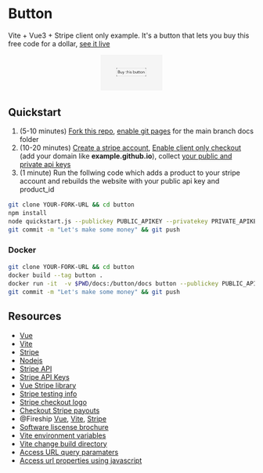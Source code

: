 # Button
Vite + Vue3 + Stripe client only example. It's a button that lets you buy this free code for a dollar, [see it live](https://barakbinyamin.github.io/Button/)

<p style="text-align:center" align="center">
  <a href="https://barakbinyamin.github.io/Button/">
    <img src="demo.png" width="25%"/>
  </a>
</p>

## Quickstart
1. (5-10 minutes) [Fork this repo](https://github.com/BarakBinyamin/Button/fork), [enable git pages](https://docs.github.com/en/pages/quickstart) for the main branch docs folder
2. (10-20 minutes) [Create a stripe account](https://stripe.com/), [Enable client only checkout](https://stripe.com/docs/payments/checkout/client#enable-checkout) (add your domain like **example.github.io**), collect [your public and private api keys](https://dashboard.stripe.com/apikeys)
3. (1 minute) Run the follwing code which adds a product to your stripe account and rebuilds the website with your public api key and product_id
```bash
git clone YOUR-FORK-URL && cd button
npm install
node quickstart.js --publickey PUBLIC_APIKEY --privatekey PRIVATE_APIKEY
git commit -m "Let's make some money" && git push
```

### Docker
```bash
git clone YOUR-FORK-URL && cd button
docker build --tag button .
docker run -it  -v $PWD/docs:/button/docs button --publickey PUBLIC_APIKEY --privatekey PRIVATE_APIKEY
git commit -m "Let's make some money" && git push
```

## Resources
- [Vue](https://vuejs.org/)
- [Vite](https://vitejs.dev/guide/)
- [Stripe](https://stripe.com/)
- [Nodejs](https://nodejs.org/en)
- [Stripe API](https://stripe.com/docs/api)
- [Stripe API Keys](https://stripe.com/docs/keys)
- [Vue Stripe library](https://vuestripe.com/)
- [Stripe testing info](https://stripe.com/docs/testing)
- [Stripe checkout logo](https://dashboard.stripe.com/settings/branding)
- [Checkout Stripe payouts](https://dashboard.stripe.com/balance/overview)
- @Fireship [Vue](https://www.youtube.com/watch?v=nhBVL41-_Cw), [Vite](https://www.youtube.com/watch?v=KCrXgy8qtjM), [Stripe](https://www.youtube.com/watch?v=7edR32QVp_A)
- [Software liscense brochure](https://choosealicense.com/licenses/)
- [Vite environment variables](https://vitejs.dev/guide/env-and-mode.html)
- [Vite change build directory](https://stackoverflow.com/questions/66863200/changing-the-input-and-output-directory-in-vite)
- [Access URL query paramaters](https://stackoverflow.com/questions/35914069/how-can-i-get-query-parameters-from-a-url-in-vue-js)
- [Access url properties using javascript](https://stackoverflow.com/questions/11401897/get-the-current-domain-name-with-javascript-not-the-path-etc)


